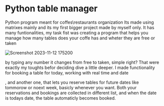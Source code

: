 # Python table manager
 Python program meant for coffes\restaurants organization
 Its made using matrixes mainly and its my first bigger project made by myself only. It has many funtionalities, my task fist was creating a program that helps you manage how many tables does your coffe has and wheter they are free or taken

 
 ![Screenshot 2023-11-12 175200](https://github.com/Kokata23/Python-table-manager/assets/123099517/3b469d1a-70f0-4729-862d-2576b34b2fa4)


 
 by typing any number it changes from free to taken, simple right? 
That were exactly my toughts befor deciding dive a little deeper. I made functionality for booking a table for today, working with real time and date

\, and another one, that lets you reserve tables for future dates like tommorow or noext week, basicly whenever you want. Both your reservations and bookings are collected in different list, and when the date is todays date, the table automaticly becomes booked.
